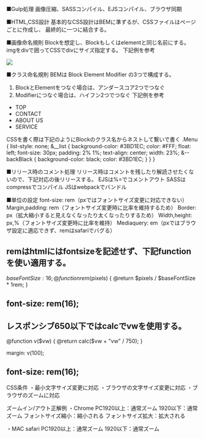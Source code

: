 ■Gulp処理
画像圧縮、SASSコンパイル、EJSコンパイル、ブラウザ同期

■HTML,CSS設計
基本的なCSS設計はBEMに準ずるが、CSSファイルはページごとに作成し、
最終的に一つに結合する。

■画像命名規則
Blockを想定し、Blockもしくはelementと同じ名前にする。
imgをdivで囲ってCSSでdivにサイズ指定する。
下記例を参考
<div class="head__logo"><img src="./assets/img/head__logo.png"></div>

■クラス命名規則
BEMは
Block
Element
Modifier
の3つで構成する。

1. BlockとElementをつなぐ場合は、アンダースコア2つでつなぐ
2. Modifierにつなぐ場合は、ハイフン2つでつなぐ
下記例を参考
<nav class='HeaderNav'>
 <ul class='Menu'>
   <li class='Menu__list'>TOP</li>
   <li class='Menu__list'>CONTACT</li>
   <li class='Menu__list Menu__list--backBlack'>ABOUT US</li>
   <li class='Menu__list'>SERVICE</li>
  </ul>
</nav>

CSSを書く際は下記のようにBlockのクラス名からネストして繋いで書く
.Menu {
  list-style: none;
  &__list {
    background-color: #3BD1EC;
    color: #FFF;
    float: left;
    font-size: 30px;
    padding: 2% 1%;
    text-align: center;
    width: 23%;
    &--backBlack {
      background-color: black;
      color: #3BD1EC;
    }
  }
}

■リリース時のコメント処理
リリース時はコメントを残したり解読させたくないので、下記対応の後リリースする。
EJSは%=でコメントアウト
SASSはcompressでコンパイル
JSはwebpackでバンドル

■単位の設定
font-size: rem（pxではフォントサイズ変更に対応できない）
Margin,padding: rem（フォントサイズ変更時に比率を維持するため）
Border: px（拡大縮小すると見えなくなったり太くなったりするため）
Width,height: px,%（フォントサイズ変更時に比率を維持）
Mediaquery: em（pxではブラウザ設定に適応できず、remはsafariでバグる）

remはhtmlにはfontsizeを記述せず、下記functionを使い適用する。
----------------------------------------------
$baseFontSize: 16;
@function rem($pixels) {
  @return $pixels / $baseFontSize * 1rem;
}

font-size: rem(16);
----------------------------------------------

レスポンシブ650以下ではcalcでvwを使用する。
----------------------------------------------
@function v($vw) {
  @return calc($vw + "vw" / 750);
}

margin: v(100);

font-size: rem(16);
----------------------------------------------

CSS条件
・最小文字サイズ変更に対応
・ブラウザの文字サイズ変更に対応
・ブラウザのズームに対応

ズームイン/アウト正解例
・Chrome
PC1920以上：通常ズーム
1920以下：通常ズーム
フォントサイズ縮小：縮小される
フォントサイズ拡大：拡大される

・MAC safari
PC1920以上：通常ズーム
1920以下：通常ズーム
